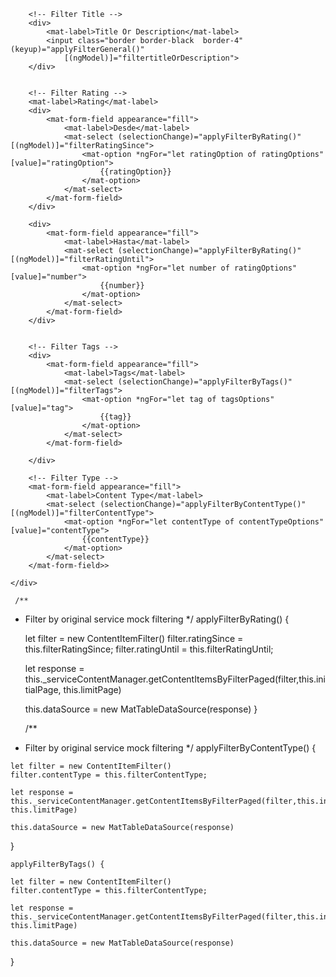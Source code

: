 <div class="flex text-center my-2">

        <!-- Filter Title -->
        <div>
            <mat-label>Title Or Description</mat-label>
            <input class="border border-black  border-4" (keyup)="applyFilterGeneral()"
                [(ngModel)]="filtertitleOrDescription">
        </div>


        <!-- Filter Rating -->
        <mat-label>Rating</mat-label>
        <div>
            <mat-form-field appearance="fill">
                <mat-label>Desde</mat-label>
                <mat-select (selectionChange)="applyFilterByRating()" [(ngModel)]="filterRatingSince">
                    <mat-option *ngFor="let ratingOption of ratingOptions" [value]="ratingOption">
                        {{ratingOption}}
                    </mat-option>
                </mat-select>
            </mat-form-field>
        </div>

        <div>
            <mat-form-field appearance="fill">
                <mat-label>Hasta</mat-label>
                <mat-select (selectionChange)="applyFilterByRating()" [(ngModel)]="filterRatingUntil">
                    <mat-option *ngFor="let number of ratingOptions" [value]="number">
                        {{number}}
                    </mat-option>
                </mat-select>
            </mat-form-field>
        </div>


        <!-- Filter Tags -->
        <div>
            <mat-form-field appearance="fill">
                <mat-label>Tags</mat-label>
                <mat-select (selectionChange)="applyFilterByTags()" [(ngModel)]="filterTags">
                    <mat-option *ngFor="let tag of tagsOptions" [value]="tag">
                        {{tag}}
                    </mat-option>
                </mat-select>
            </mat-form-field>

        </div>

        <!-- Filter Type -->
        <mat-form-field appearance="fill">
            <mat-label>Content Type</mat-label>
            <mat-select (selectionChange)="applyFilterByContentType()" [(ngModel)]="filterContentType">
                <mat-option *ngFor="let contentType of contentTypeOptions" [value]="contentType">
                    {{contentType}}
                </mat-option>
            </mat-select>
        </mat-form-field>>

    </div>

<!-- TYPESCRIPT -->
     /**
  * Filter by original service mock filtering
  */
  applyFilterByRating() {
 
    let filter = new ContentItemFilter()
    filter.ratingSince = this.filterRatingSince;
    filter.ratingUntil = this.filterRatingUntil;
 
    let response = this._serviceContentManager.getContentItemsByFilterPaged(filter,this.initialPage, this.limitPage)

    this.dataSource = new MatTableDataSource(response)
  }

      /**
   * Filter by original service mock filtering
   */
  applyFilterByContentType() {
 
    let filter = new ContentItemFilter()
    filter.contentType = this.filterContentType;
    
    let response = this._serviceContentManager.getContentItemsByFilterPaged(filter,this.initialPage, this.limitPage)

    this.dataSource = new MatTableDataSource(response)
  }

    applyFilterByTags() {
 
    let filter = new ContentItemFilter()
    filter.contentType = this.filterContentType;
    
    let response = this._serviceContentManager.getContentItemsByFilterPaged(filter,this.initialPage, this.limitPage)

    this.dataSource = new MatTableDataSource(response)
  }